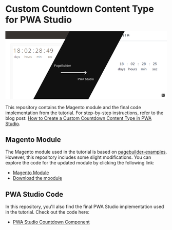 # Custom Countdown Content Type for PWA Studio

![How to Create a Custom Countdown Content Type in PWA Studio](./doc/banner-custom-content-type.png)

This repository contains the Magento module and the final code implementation from the tutorial. For step-by-step instructions, refer to the blog post: [How to Create a Custom Countdown Content Type in PWA Studio](https://dev.to/devgfnl/how-to-create-a-custom-countdown-content-type-in-pwa-studio-2je6).

## Magento Module

The Magento module used in the tutorial is based on [pagebuilder-examples](https://github.com/commerce-docs/pagebuilder-examples). However, this repository includes some slight modifications. You can explore the code for the updated module by clicking the following link:

- [Magento Module](./Example/)
- [Download the moodule](./doc/magento2-module-countdown.zip)

## PWA Studio Code

In this repository, you'll also find the final PWA Studio implementation used in the tutorial. Check out the code here:

- [PWA Studio Countdown Component](./pwa-studio/src/components/Countdown/)
